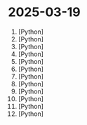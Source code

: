 # 2025-03-19

1. [](https://github.comundefined "Maple Mono: Open source monospace font with round corner, ligatures and Nerd-Font for IDE and terminal, fine-grained customization options. 带连字和控制台图标的圆角等宽字体，中英文宽度完美2:1，细粒度的自定义选项") [Python]
2. [](https://github.comundefined "Fully local web research and report writing assistant") [Python]
3. [](https://github.comundefined "Research and development (R&D) is crucial for the enhancement of industrial productivity, especially in the AI era, where the core aspects of R&D are mainly focused on data and models. We are committed to automating these high-value generic R&D processes through our open source R&D automation tool RD-Agent, which lets AI drive data-driven AI.") [Python]
4. [](https://github.comundefined "Taming Stable Diffusion for Lip Sync!") [Python]
5. [](https://github.comundefined "An open source implementation of CLIP.") [Python]
6. [](https://github.comundefined "E-Ink Display with a Raspberry Pi and a Web Interface to customize and update the display with various plugins") [Python]
7. [](https://github.comundefined "Investment Research for Everyone, Everywhere.") [Python]
8. [](https://github.comundefined "Prowler is an Open Cloud Security tool for AWS, Azure, GCP and Kubernetes. It helps for continuos monitoring, security assessments and audits, incident response, compliance, hardening and forensics readiness. Includes CIS, NIST 800, NIST CSF, CISA, FedRAMP, PCI-DSS, GDPR, HIPAA, FFIEC, SOC2, GXP, Well-Architected Security, ENS and more.") [Python]
9. [](https://github.comundefined "A curated list of awesome DevOps platforms, tools, practices and resources") [Python]
10. [](https://github.comundefined "A list of useful payloads and bypass for Web Application Security and Pentest/CTF") [Python]
11. [](https://github.comundefined "Multi-LoRA inference server that scales to 1000s of fine-tuned LLMs") [Python]
12. [](https://github.comundefined "Learn how to design large-scale systems. Prep for the system design interview. Includes Anki flashcards.") [Python]
